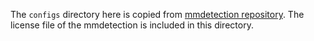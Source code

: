 The `configs` directory here is copied from [mmdetection repository](https://github.com/open-mmlab/mmdetection/tree/v2.13.0/configs).
The license file of the mmdetection is included in this directory.



